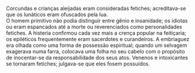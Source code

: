 ﻿Corcundas e crianças aleijadas eram consideradas fetiches; acreditava-se que os lunáticos eram ofuscados pela lua.<br /> O homem primitivo não podia distinguir entre  gênio e insanidade; os idiotas ou eram espancados até a morte ou reverenciados como personalidades fetiches. A histeria confirmou cada vez mais a crença popular na feitiçaria; os epiléticos frequentemente eram sacerdotes e curandeiros. A embriaguez era olhada como uma forma de possessão espiritual; quando um selvagem exagerava numa farra, colocava uma folha no seu cabelo com o propósito de inocentar-se da responsabilidade dos seus atos. Venenos e intoxicantes se tornaram fetiches; julgava-se que eles fosem possuídos.